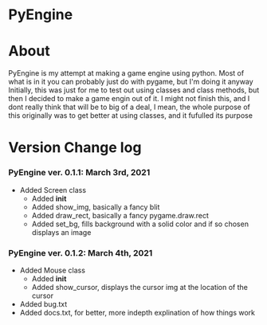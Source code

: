# PyEngine

# About
PyEngine is my attempt at making a game engine using python.
Most of what is in it you can probably just do with pygame, but I'm doing it anyway
Initially, this was just for me to test out using classes and class methods, but then I decided to make a game engin out of it.
I might not finish this, and I dont really think that will be to big of a deal, I mean, the whole purpose of this originally was to get better at using classes, and it fufulled its purpose

# Version Change log
### PyEngine ver. 0.1.1: March 3rd, 2021
- Added Screen class
	- Added __init__
	- Added show_img, basically a fancy blit
	- Added draw_rect, basically a fancy pygame.draw.rect
	- Added set_bg, fills background with a solid color and if so chosen displays an image

### PyEngine ver. 0.1.2: March 4th, 2021
- Added Mouse class
	- Added __init__
	- Added show_cursor, displays the cursor img at the location of the cursor
- Added bug.txt
- Added docs.txt, for better, more indepth explination of how things work
